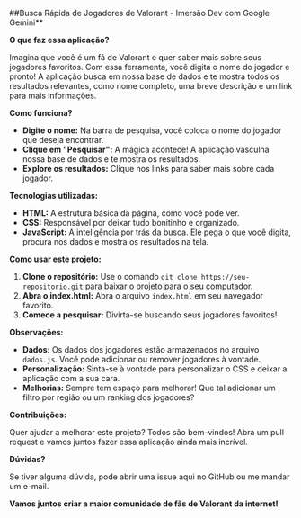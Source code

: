 ##Busca Rápida de Jogadores de Valorant - Imersão Dev com Google Gemini**

**O que faz essa aplicação?**

Imagina que você é um fã de Valorant e quer saber mais sobre seus jogadores favoritos. Com essa ferramenta, você digita o nome do jogador e pronto! A aplicação busca em nossa base de dados e te mostra todos os resultados relevantes, como nome completo, uma breve descrição e um link para mais informações. 

**Como funciona?**

* **Digite o nome:** Na barra de pesquisa, você coloca o nome do jogador que deseja encontrar.
* **Clique em "Pesquisar":** A mágica acontece! A aplicação vasculha nossa base de dados e te mostra os resultados.
* **Explore os resultados:** Clique nos links para saber mais sobre cada jogador.

**Tecnologias utilizadas:**

* **HTML:** A estrutura básica da página, como você pode ver.
* **CSS:** Responsável por deixar tudo bonitinho e organizado.
* **JavaScript:** A inteligência por trás da busca. Ele pega o que você digita, procura nos dados e mostra os resultados na tela.

**Como usar este projeto:**

1. **Clone o repositório:** Use o comando `git clone https://seu-repositorio.git` para baixar o projeto para o seu computador.
2. **Abra o index.html:** Abra o arquivo `index.html` em seu navegador favorito.
3. **Comece a pesquisar:** Divirta-se buscando seus jogadores favoritos!

**Observações:**

* **Dados:** Os dados dos jogadores estão armazenados no arquivo `dados.js`. Você pode adicionar ou remover jogadores à vontade.
* **Personalização:** Sinta-se à vontade para personalizar o CSS e deixar a aplicação com a sua cara.
* **Melhorias:** Sempre tem espaço para melhorar! Que tal adicionar um filtro por região ou um ranking dos jogadores?

**Contribuições:**

Quer ajudar a melhorar este projeto? Todos são bem-vindos! Abra um pull request e vamos juntos fazer essa aplicação ainda mais incrível.

**Dúvidas?**

Se tiver alguma dúvida, pode abrir uma issue aqui no GitHub ou me mandar um e-mail.

**Vamos juntos criar a maior comunidade de fãs de Valorant da internet!** 
